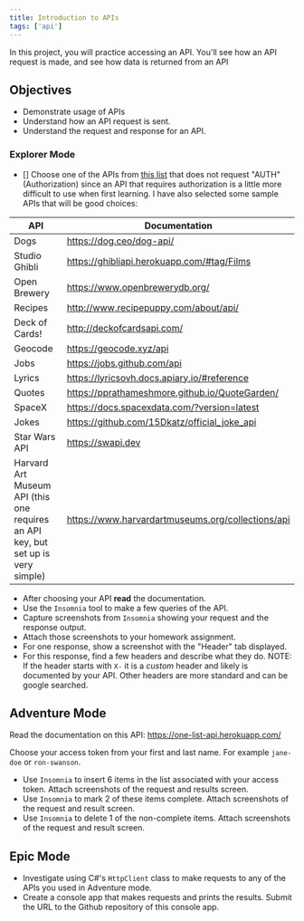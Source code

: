 ```yaml
---
title: Introduction to APIs
tags: ['api']
---
```


In this project, you will practice accessing an API. You'll see how an API request is made, and see how data is returned from an API

## Objectives

- Demonstrate usage of APIs
- Understand how an API request is sent.
- Understand the request and response for an API.

### Explorer Mode

- [] Choose one of the APIs from [this list](https://github.com/public-apis/public-apis) that does not request "AUTH" (Authorization) since an API that requires authorization is a little more difficult to use when first learning. I have also selected some sample APIs that will be good choices:

| API                                                                              | Documentation                                     |
| -------------------------------------------------------------------------------- | ------------------------------------------------- |
| Dogs                                                                             | https://dog.ceo/dog-api/                          |
| Studio Ghibli                                                                    | https://ghibliapi.herokuapp.com/#tag/Films        |
| Open Brewery                                                                     | https://www.openbrewerydb.org/                    |
| Recipes                                                                          | http://www.recipepuppy.com/about/api/             |
| Deck of Cards!                                                                   | http://deckofcardsapi.com/                        |
| Geocode                                                                          | https://geocode.xyz/api                           |
| Jobs                                                                             | https://jobs.github.com/api                       |
| Lyrics                                                                           | https://lyricsovh.docs.apiary.io/#reference       |
| Quotes                                                                           | https://pprathameshmore.github.io/QuoteGarden/    |
| SpaceX                                                                           | https://docs.spacexdata.com/?version=latest       |
| Jokes                                                                            | https://github.com/15Dkatz/official_joke_api      |
| Star Wars API                                                                    | https://swapi.dev                                 |
| Harvard Art Museum API (this one requires an API key, but set up is very simple) | https://www.harvardartmuseums.org/collections/api |

- After choosing your API **read** the documentation.
- Use the `Insomnia` tool to make a few queries of the API.
- Capture screenshots from `Insomnia` showing your request and the response output.
- Attach those screenshots to your homework assignment.
- For one response, show a screenshot with the "Header" tab displayed.
- For this response, find a few headers and describe what they do. NOTE: If the header starts with `X-` it is a _custom_ header and likely is documented by your API. Other headers are more standard and can be google searched.

## Adventure Mode

Read the documentation on this API: https://one-list-api.herokuapp.com/

Choose your access token from your first and last name. For example `jane-doe`
or `ron-swanson`.

- Use `Insomnia` to insert 6 items in the list associated with your access token. Attach screenshots of the request and results screen.
- Use `Insomnia` to mark 2 of these items complete. Attach screenshots of the request and result screen.
- Use `Insomnia` to delete 1 of the non-complete items. Attach screenshots of the request and result screen.

## Epic Mode

- Investigate using C#'s `HttpClient` class to make requests to any of the APIs you used in Adventure mode.
- Create a console app that makes requests and prints the results. Submit the URL to the Github repository of this console app.
